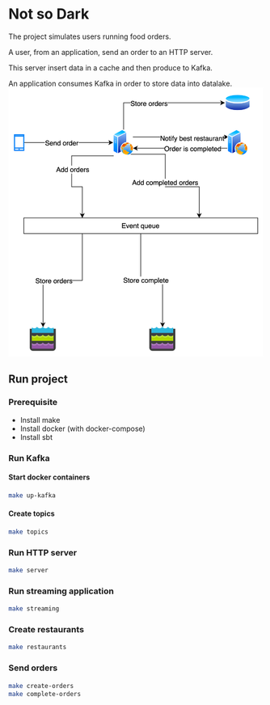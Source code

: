 # Not so Dark
The project simulates users running food orders.

A user, from an application, send an order to an HTTP server.

This server insert data in a cache and then produce to Kafka.

An application consumes Kafka in order to store data into datalake. 
![Schema](schema.png)

## Run project

### Prerequisite
- Install make
- Install docker (with docker-compose)
- Install sbt
### Run Kafka

#### Start docker containers
````bash
make up-kafka
````
#### Create topics
````bash
make topics
````

### Run HTTP server
````bash
make server
````

### Run streaming application
````bash
make streaming
````

### Create restaurants
````bash
make restaurants
````
### Send orders
```bash
make create-orders
make complete-orders
```